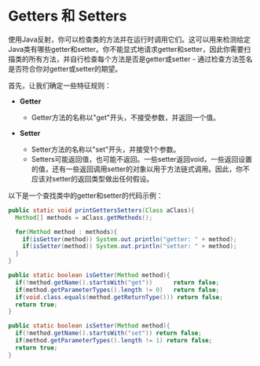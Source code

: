# Getters 和 Setters

使用Java反射，你可以检查类的方法并在运行时调用它们。这可以用来检测给定Java类有哪些getter和setter。你不能显式地请求getter和setter，因此你需要扫描类的所有方法，并自行检查每个方法是否是getter或setter - 通过检查方法签名是否符合你对getter或setter的期望。

首先，让我们确定一些特征规则：

- **Getter**
  - Getter方法的名称以"get"开头，不接受参数，并返回一个值。

- **Setter**
  - Setter方法的名称以"set"开头，并接受1个参数。
  - Setters可能返回值，也可能不返回。一些setter返回void，一些返回设置的值，还有一些返回调用setter的对象以用于方法链式调用。因此，你不应该对setter的返回类型做出任何假设。

以下是一个查找类中的getter和setter的代码示例：

```java
public static void printGettersSetters(Class aClass){
  Method[] methods = aClass.getMethods();

  for(Method method : methods){
    if(isGetter(method)) System.out.println("getter: " + method);
    if(isSetter(method)) System.out.println("setter: " + method);
  }
}

public static boolean isGetter(Method method){
  if(!method.getName().startsWith("get"))      return false;
  if(method.getParameterTypes().length != 0)   return false;
  if(void.class.equals(method.getReturnType())) return false;
  return true;
}

public static boolean isSetter(Method method){
  if(!method.getName().startsWith("set")) return false;
  if(method.getParameterTypes().length != 1) return false;
  return true;
}
```


